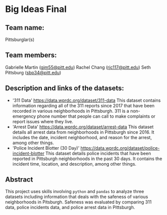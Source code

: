 # Big Ideas Final
## Team name:
Pittsburglar(s)
## Team members:
Gabrielle Martin (gjm55@pitt.edu)
Rachel Chang (rjc117@pitt.edu)
Seth Pittsburg (sbp34@pitt.edu)

## Description and links of the datasets:
* '311 Data' https://data.wprdc.org/dataset/311-data This dataset contains information regarding all of the 311 reports since 2017 that have been recorded in various neighborhoods in Pittsburgh. 311 is a non-emergency phone number that people can call to make complaints or report issues where they live.
* 'Arrest Data' https://data.wprdc.org/dataset/arrest-data This dataset details all arrest data from neighborhoods in Pittsburgh since 2016. It includes the date, incident neighborhood, and reason for the arrest, among other things.
* 'Police Incident Blotter (30 Day)' https://data.wprdc.org/dataset/police-incident-blotter This dataset details police incidents that have been reported in Pittsburgh neighborhoods in the past 30 days. It contains the incident time, location, and description, among other things.

## Abstract
This project uses skills involving `python` and `pandas` to analyze three datasets including information that deals with the safeness of various neighborhoods in Pitsburgh. Safeness was evaluated by comparing 311 data, police incidents data, and police arrest data in Pittsburgh.

